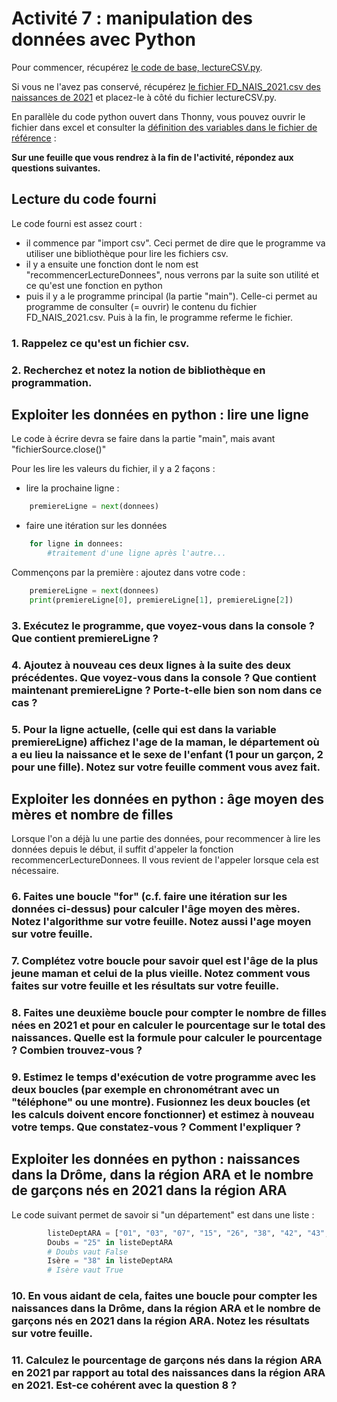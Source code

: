 # Activité 7 : manipulation des données avec Python

Pour commencer, récupérez [le code de base, lectureCSV.py](lectureCSV.py).

Si vous ne l'avez pas conservé, récupérez  [le fichier FD_NAIS_2021.csv des naissances de 2021](FD_NAIS_2021.csv) et placez-le à côté du fichier lectureCSV.py.

En parallèle du code python ouvert dans Thonny, vous pouvez ouvrir le fichier dans excel et consulter la [définition des variables dans le fichier de référence](https://www.insee.fr/fr/statistiques/fichier/6652024/Contenu_etatcivil2021_nais2021.pdf) : 

**Sur une feuille que vous rendrez à la fin de l'activité, répondez aux questions suivantes.**

## Lecture du code fourni 

Le code fourni est assez court : 
 - il commence par "import csv". Ceci permet de dire que le programme va utiliser une bibliothèque pour lire les fichiers csv. 
 - il y a ensuite une fonction dont le nom est "recommencerLectureDonnees", nous verrons par la suite son utilité et ce qu'est une fonction en python
 - puis il y a le programme principal (la partie "main"). Celle-ci permet au programme de consulter (= ouvrir) le contenu du fichier FD_NAIS_2021.csv. Puis à la fin, le programme referme le fichier. 

### 1. Rappelez ce qu'est un fichier csv. 
### 2. Recherchez et notez la notion de bibliothèque en programmation. 

## Exploiter les données en python : lire une ligne

Le code à écrire devra se faire dans la partie "main", mais avant "fichierSource.close()"

Pour les lire les valeurs du fichier, il y a 2 façons : 
 - lire la prochaine ligne :
```python
    premiereLigne = next(donnees)
```
 - faire une itération sur les données 
```python
    for ligne in donnees:
        #traitement d'une ligne après l'autre...
```

Commençons par la première : ajoutez dans votre code : 
```python
    premiereLigne = next(donnees)
    print(premiereLigne[0], premiereLigne[1], premiereLigne[2])
```   
### 3. Exécutez le programme, que voyez-vous dans la console ? Que contient premiereLigne ? 
### 4. Ajoutez à nouveau ces deux lignes à la suite des deux précédentes. Que voyez-vous dans la console ? Que contient maintenant premiereLigne ? Porte-t-elle bien son nom dans ce cas ?
### 5. Pour la ligne actuelle, (celle qui est dans la variable premiereLigne) affichez l'age de la maman, le département où a eu lieu la naissance et le sexe de l'enfant (1 pour un garçon, 2 pour une fille). Notez sur votre feuille comment vous avez fait.


## Exploiter les données en python : âge moyen des mères et nombre de filles 

Lorsque l'on a déjà lu une partie des données, pour recommencer à lire les données depuis le début, il suffit d'appeler la fonction recommencerLectureDonnees. Il vous revient de l'appeler lorsque cela est nécessaire. 

### 6. Faites une boucle "for" (c.f. faire une itération sur les données ci-dessus) pour calculer l'âge moyen des mères. Notez l'algorithme sur votre feuille. Notez aussi l'age moyen sur votre feuille. 
### 7. Complétez votre boucle pour savoir quel est l'âge de la plus jeune maman et celui de la plus vieille. Notez comment vous faites sur votre feuille et les résultats sur votre feuille. 

### 8. Faites une deuxième boucle pour compter le nombre de filles nées en 2021 et pour en calculer le pourcentage sur le total des naissances. Quelle est la formule pour calculer le pourcentage ? Combien trouvez-vous ?

### 9. Estimez le temps d'exécution de votre programme avec les deux boucles (par exemple en chronométrant avec un "téléphone" ou une montre). Fusionnez les deux boucles (et les calculs doivent encore fonctionner) et estimez à nouveau votre temps. Que constatez-vous ? Comment l'expliquer ?


## Exploiter les données en python : naissances dans la Drôme, dans la région ARA et le nombre de garçons nés en 2021 dans la région ARA

Le code suivant permet de savoir si "un département" est dans une liste : 
```python
        listeDeptARA = ["01", "03", "07", "15", "26", "38", "42", "43", "63", "69", "73", "74"]
        Doubs = "25" in listeDeptARA
        # Doubs vaut False
        Isère = "38" in listeDeptARA
        # Isère vaut True
``` 
### 10. En vous aidant de cela, faites une boucle pour compter les naissances dans la Drôme, dans la région ARA et le nombre de garçons nés en 2021 dans la région ARA. Notez les résultats sur votre feuille.
### 11. Calculez le pourcentage de garçons nés dans la région ARA en 2021 par rapport au total des naissances dans la région ARA en 2021. Est-ce cohérent avec la question 8 ?  
